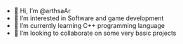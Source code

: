 - 👋 Hi, I’m @arthsaAr
- 👀 I’m interested in Software and game development
- 🌱 I’m currently learning C++ programming language
- 💞️ I’m looking to collaborate on some very basic projects

<!---
arthsaAr/arthsaAr is a ✨ special ✨ repository because its `README.md` (this file) appears on your GitHub profile.
You can click the Preview link to take a look at your changes.
--->
